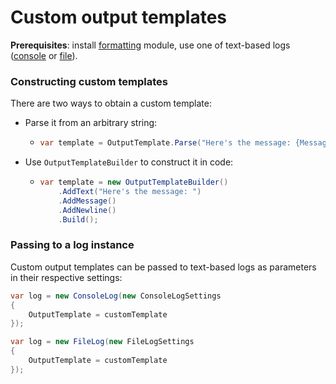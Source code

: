 # Custom output templates

**Prerequisites**: install [formatting](../concepts/formatting/) module, use one of text-based logs \([console](../implementations/console-log.md) or [file](../implementations/file-log.md)\).

### Constructing custom templates

There are two ways to obtain a custom template:

* Parse it from an arbitrary string:
  * ```csharp
    var template = OutputTemplate.Parse("Here's the message: {Message}{NewLine}");
    ```
* Use `OutputTemplateBuilder` to construct it in code: 
  * ```csharp
    var template = new OutputTemplateBuilder()
        .AddText("Here's the message: ")
        .AddMessage()
        .AddNewline()
        .Build();
    ```

### Passing to a log instance

Custom output templates can be passed to text-based logs as parameters in their respective settings:

```csharp
var log = new ConsoleLog(new ConsoleLogSettings
{
    OutputTemplate = customTemplate
});
```

```csharp
var log = new FileLog(new FileLogSettings
{
    OutputTemplate = customTemplate
});
```

